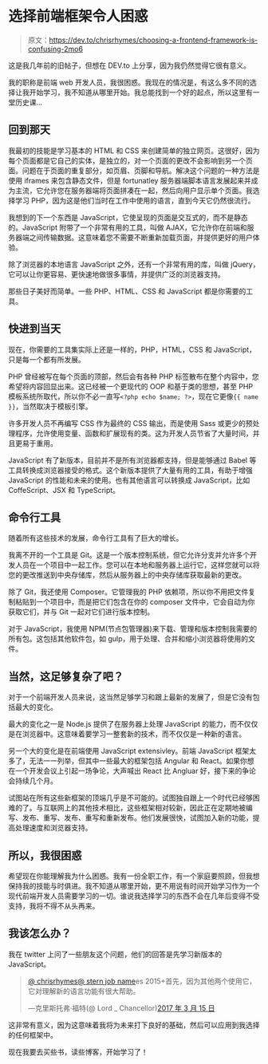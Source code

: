 # 选择前端框架令人困惑

> 原文：<https://dev.to/chrisrhymes/choosing-a-frontend-framework-is-confusing-2mo6>

这是我几年前的旧帖子，但想在 DEV.to 上分享，因为我仍然觉得它很有意义。

我的职称是前端 web 开发人员，我很困惑。我现在的情况是，有这么多不同的选择让我开始学习，我不知道从哪里开始。我总能找到一个好的起点，所以这里有一堂历史课...

## 回到那天

我最初的技能是学习基本的 HTML 和 CSS 来创建简单的独立网页。这很好，因为每个页面都是它自己的实体，是独立的，对一个页面的更改不会影响到另一个页面。问题在于页面的重复部分，如页眉、页脚和导航。解决这个问题的一种方法是使用 iframes 来包含静态文件，但是 fortunatley 服务器端脚本语言发展起来并成为主流，它允许您在服务器端将页面拼凑在一起，然后向用户显示单个页面。我选择学习 PHP，因为这是他们当时在工作中使用的语言，直到今天它仍然很流行。

我想到的下一个东西是 JavaScript，它使呈现的页面是交互式的，而不是静态的。JavaScript 附带了一个非常有用的工具，叫做 AJAX，它允许你在前端和服务器端之间传输数据。这意味着您不需要不断重新加载页面，并提供更好的用户体验。

除了浏览器的本地语言 JavaScript 之外，还有一个非常有用的库，叫做 jQuery，它可以让你更容易、更快速地做很多事情，并提供广泛的浏览器支持。

那些日子美好而简单。一些 PHP、HTML、CSS 和 JavaScript 都是你需要的工具。

## 快进到当天

现在，你需要的工具集实际上还是一样的，PHP，HTML，CSS 和 JavaScript，只是每一个都有所发展。

PHP 曾经被写在每个页面的顶部，然后会有各种 PHP 标签散布在整个内容中，您希望将内容回显出来。这已经被一个更现代的 OOP 和基于类的思想，甚至 PHP 模板系统所取代，所以你不必一直写`<?php echo $name; ?>`，现在它更像`{{ name }}`，当然取决于模板引擎。

许多开发人员不再编写 CSS 作为最终的 CSS 输出，而是使用 Sass 或更少的预处理程序，允许使用变量、函数和扩展现有的类。这为开发人员节省了大量时间，并且更易于重用。

JavaScript 有了新版本，目前并不是所有浏览器都支持，但是能够通过 Babel 等工具转换成浏览器接受的格式。这个新版本提供了大量有用的工具，有助于增强 JavaScript 的性能和未来的使用。也有其他语言可以转换成 JavaScript，比如 CoffeScript、JSX 和 TypeScript。

## 命令行工具

随着所有这些技术的发展，命令行工具有了巨大的增长。

我离不开的一个工具是 Git。这是一个版本控制系统，但它允许分支并允许多个开发人员在一个项目中一起工作。您可以在本地和服务器上运行它，这样您就可以将您的更改推送到中央存储库，然后从服务器上的中央存储库获取最新的更改。

除了 Git，我还使用 Composer。它管理我的 PHP 依赖项，所以你不用把文件复制粘贴到一个项目中，而是把它们包含在你的 composer 文件中，它会自动为你获取它们，并与 Git 一起对它们进行版本控制。

对于 JavaScript，我使用 NPM(节点包管理器)来下载、管理和版本控制我需要的所有包。这包括其他软件包，如 gulp，用于处理、合并和缩小浏览器将使用的文件。

## 当然，这足够复杂了吧？

对于一个前端开发人员来说，这当然足够学习和跟上最新的发展了，但是它没有包括最大的变化。

最大的变化之一是 Node.js 提供了在服务器上处理 JavaScript 的能力，而不仅仅是在浏览器中。这意味着要学习一整套新的技术，而不仅仅是一种新的语言。

另一个大的变化是在前端使用 JavaScript extensivley。前端 JavaScript 框架太多了，无法一一列举，但其中一些最大的框架包括 Angular 和 React。如果你想在一个开发会议上引起一场争论，大声喊出 React 比 Angluar 好，接下来的争论会持续几个月。

试图站在所有这些新框架的顶端几乎是不可能的。试图独自跟上一个时代已经够困难的了。与互联网上的其他技术相比，这些框架相对较新，因此正在定期地被编写、发布、重写、发布、重写和重新发布。他们发展很快，试图加入新的功能，提高处理速度和浏览器支持。

## 所以，我很困惑

希望现在你能理解我为什么困惑。我有一份全职工作，有一个家庭要照顾，但我想保持我的技能与时俱进。我不知道从哪里开始，更不用说有时间开始学习作为一个现代前端开发人员需要学习的一切。谁说我选择学习的东西不会在几年后变得不受支持，我将不得不从头再来。

## 我该怎么办？

我在 twitter 上问了一些朋友这个问题，他们的回答是先学习新版本的 JavaScript。

> [@ chrisrhymes](https://twitter.com/chrisrhymes)[@ stern job name](https://twitter.com/sternjobname)es 2015+首先，因为其他两个使用它，它对理解新的语言功能有很大帮助。
> 
> —克里斯托弗·福特(@ Lord _ Chancellor)[2017 年 3 月 15 日](https://twitter.com/Lord_Chancellor/status/841926584810520577)

这非常有意义，因为这意味着我将为未来打下良好的基础，然后可以应用到我选择的任何框架中。

现在我要去买些书，读些博客，开始学习了！